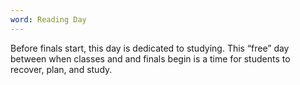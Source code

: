 ```yaml
---
word: Reading Day
---
```


Before finals start, this day is dedicated to studying. This “free” day between when classes and and finals begin is a time for students to recover, plan, and study.
